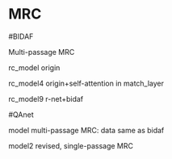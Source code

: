 # MRC
#BIDAF

Multi-passage MRC

rc_model origin 

rc_model4 origin+self-attention in match_layer

rc_model9 r-net+bidaf

#QAnet

model multi-passage MRC: data same as bidaf

model2 revised, single-passage MRC 
